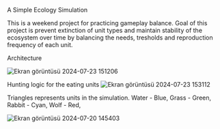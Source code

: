 A Simple Ecology Simulation

This is a weekend project for practicing gameplay balance.
Goal of this project is prevent extinction of unit types and maintain stability of the ecosystem over time by balancing the needs, tresholds and reproduction frequency of each unit.

Architecture

![Ekran görüntüsü 2024-07-23 151206](https://github.com/user-attachments/assets/3177bc7c-48ee-41a0-b8db-c68c3c4415e1)



Hunting logic for the eating units
![Ekran görüntüsü 2024-07-23 153112](https://github.com/user-attachments/assets/bcec249c-bd04-4e97-835a-d0bcd1fd1769)


Triangles represents units in the simulation.
Water - Blue,
Grass - Green,
Rabbit - Cyan,
Wolf - Red,

![Ekran görüntüsü 2024-07-20 145403](https://github.com/user-attachments/assets/bf2f20ed-47bb-4ffe-af52-2626e34b8b8b)
